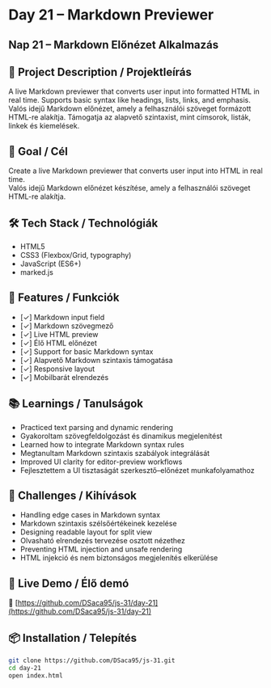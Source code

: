 # Day 21 – Markdown Previewer  
## Nap 21 – Markdown Előnézet Alkalmazás

## 📄 Project Description / Projektleírás  
A live Markdown previewer that converts user input into formatted HTML in real time. Supports basic syntax like headings, lists, links, and emphasis.  
Valós idejű Markdown előnézet, amely a felhasználói szöveget formázott HTML-re alakítja. Támogatja az alapvető szintaxist, mint címsorok, listák, linkek és kiemelések.

## 🧠 Goal / Cél  
Create a live Markdown previewer that converts user input into HTML in real time.  
Valós idejű Markdown előnézet készítése, amely a felhasználói szöveget HTML-re alakítja.

## 🛠️ Tech Stack / Technológiák  
- HTML5  
- CSS3 (Flexbox/Grid, typography)  
- JavaScript (ES6+)  
- marked.js

## 🎯 Features / Funkciók  
- [✓] Markdown input field  
- [✓] Markdown szövegmező  
- [✓] Live HTML preview  
- [✓] Élő HTML előnézet  
- [✓] Support for basic Markdown syntax  
- [✓] Alapvető Markdown szintaxis támogatása  
- [✓] Responsive layout  
- [✓] Mobilbarát elrendezés

## 📚 Learnings / Tanulságok  
- Practiced text parsing and dynamic rendering  
- Gyakoroltam szövegfeldolgozást és dinamikus megjelenítést  
- Learned how to integrate Markdown syntax rules  
- Megtanultam Markdown szintaxis szabályok integrálását  
- Improved UI clarity for editor-preview workflows  
- Fejlesztettem a UI tisztaságát szerkesztő–előnézet munkafolyamathoz

## 🧩 Challenges / Kihívások  
- Handling edge cases in Markdown syntax  
- Markdown szintaxis szélsőértékeinek kezelése  
- Designing readable layout for split view  
- Olvasható elrendezés tervezése osztott nézethez  
- Preventing HTML injection and unsafe rendering  
- HTML injekció és nem biztonságos megjelenítés elkerülése

## 🚀 Live Demo / Élő demó  
🔗 [https://github.com/DSaca95/js-31/day-21](https://github.com/DSaca95/js-31/day-21)

## 📦 Installation / Telepítés  
```bash
git clone https://github.com/DSaca95/js-31.git
cd day-21
open index.html